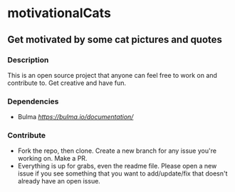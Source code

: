 # motivationalCats
## Get motivated by some cat pictures and quotes

### Description
This is an open source project that anyone can feel free to work on and contribute to. Get creative and have fun.

### Dependencies
- Bulma *https://bulma.io/documentation/*

### Contribute
- Fork the repo, then clone. Create a new branch for any issue you're working on. Make a PR.
- Everything is up for grabs, even the readme file. Please open a new issue if you see something that you want to add/update/fix that doesn't already have an open issue.

